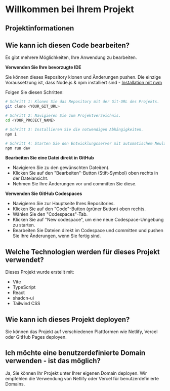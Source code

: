 # Willkommen bei Ihrem Projekt

## Projektinformationen

## Wie kann ich diesen Code bearbeiten?

Es gibt mehrere Möglichkeiten, Ihre Anwendung zu bearbeiten.

**Verwenden Sie Ihre bevorzugte IDE**

Sie können dieses Repository klonen und Änderungen pushen. Die einzige Voraussetzung ist, dass Node.js & npm installiert sind - [Installation mit nvm](https://github.com/nvm-sh/nvm#installing-and-updating)

Folgen Sie diesen Schritten:

```sh
# Schritt 1: Klonen Sie das Repository mit der Git-URL des Projekts.
git clone <YOUR_GIT_URL>

# Schritt 2: Navigieren Sie zum Projektverzeichnis.
cd <YOUR_PROJECT_NAME>

# Schritt 3: Installieren Sie die notwendigen Abhängigkeiten.
npm i

# Schritt 4: Starten Sie den Entwicklungsserver mit automatischem Neuladen und sofortiger Vorschau.
npm run dev
```

**Bearbeiten Sie eine Datei direkt in GitHub**

- Navigieren Sie zu den gewünschten Datei(en).
- Klicken Sie auf den "Bearbeiten"-Button (Stift-Symbol) oben rechts in der Dateiansicht.
- Nehmen Sie Ihre Änderungen vor und committen Sie diese.

**Verwenden Sie GitHub Codespaces**

- Navigieren Sie zur Hauptseite Ihres Repositories.
- Klicken Sie auf den "Code"-Button (grüner Button) oben rechts.
- Wählen Sie den "Codespaces"-Tab.
- Klicken Sie auf "New codespace", um eine neue Codespace-Umgebung zu starten.
- Bearbeiten Sie Dateien direkt im Codespace und committen und pushen Sie Ihre Änderungen, wenn Sie fertig sind.

## Welche Technologien werden für dieses Projekt verwendet?

Dieses Projekt wurde erstellt mit:

- Vite
- TypeScript
- React
- shadcn-ui
- Tailwind CSS

## Wie kann ich dieses Projekt deployen?

Sie können das Projekt auf verschiedenen Plattformen wie Netlify, Vercel oder GitHub Pages deployen.

## Ich möchte eine benutzerdefinierte Domain verwenden - ist das möglich?

Ja, Sie können Ihr Projekt unter Ihrer eigenen Domain deployen. Wir empfehlen die Verwendung von Netlify oder Vercel für benutzerdefinierte Domains.
